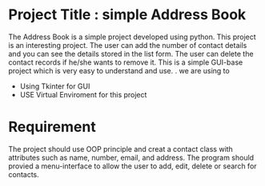 # Project Title : simple Address Book
The Address Book is a simple project developed using python. This project is an interesting project. The user can add the number of contact details and you can see the details stored in the list form. The user can delete the contact records if he/she wants to remove it. This is a simple GUI-base project which is very easy to understand and use. . we are using to
   - Using Tkinter for GUI
   - USE Virtual Enviroment for this project

# Requirement
The project should use OOP principle and creat a contact class with attributes such as name, number, email, and address.
The program should provied a menu-interface to allow the user to add, edit, delete or search for contacts.
